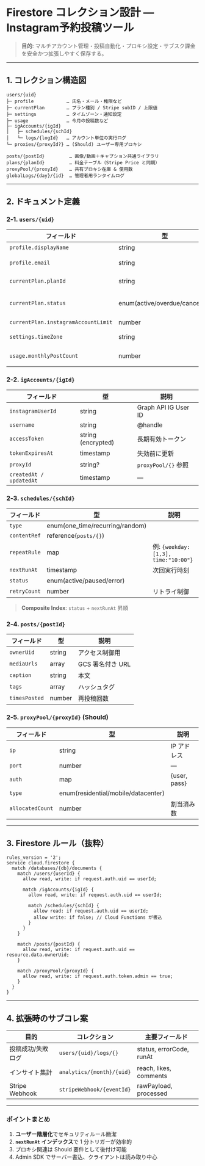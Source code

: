 # Firestore コレクション設計 — Instagram予約投稿ツール

> **目的**: マルチアカウント管理・投稿自動化・プロキシ設定・サブスク課金を安全かつ拡張しやすく保存する。

---

## 1. コレクション構造図

```text
users/{uid}
├─ profile            … 氏名・メール・権限など
├─ currentPlan        … プラン種別 / Stripe subID / 上限値
├─ settings           … タイムゾーン・通知設定
├─ usage              … 今月の投稿数など
├─ igAccounts/{igId}
│   ├─ schedules/{schId}
│   └─ logs/{logId}   … アカウント単位の実行ログ
└─ proxies/{proxyId?} … (Should) ユーザー専用プロキシ

posts/{postId}         … 画像/動画＋キャプション共通ライブラリ
plans/{planId}         … 料金テーブル（Stripe Price と同期）
proxyPool/{proxyId}    … 共有プロキシ在庫 & 使用数
globalLogs/{day}/{id}  … 管理者用ランタイムログ
```

---

## 2. ドキュメント定義

### 2‑1. `users/{uid}`
| フィールド | 型 | 説明 |
|-----------|----|------|
| `profile.displayName` | string | 表示名 |
| `profile.email` | string | ログイン Email |
| `currentPlan.planId` | string | `plans/{}` 参照 |
| `currentPlan.status` | enum(active/overdue/canceled) | Stripe Webhook 更新 |
| `currentPlan.instagramAccountLimit` | number | プラン上限 |
| `settings.timeZone` | string | 例 `Asia/Tokyo` |
| `usage.monthlyPostCount` | number | 当月投稿総数 |

### 2‑2. `igAccounts/{igId}`
| フィールド | 型 | 説明 |
|------------|----|------|
| `instagramUserId` | string | Graph API IG User ID |
| `username` | string | @handle |
| `accessToken` | string (encrypted) | 長期有効トークン |
| `tokenExpiresAt` | timestamp | 失効前に更新 |
| `proxyId` | string? | `proxyPool/{}` 参照 |
| `createdAt / updatedAt` | timestamp | — |

### 2‑3. `schedules/{schId}`
| フィールド | 型 | 説明 |
|------------|----|------|
| `type` | enum(one_time/recurring/random) | |
| `contentRef` | reference(`posts/{}`) | |
| `repeatRule` | map | 例: `{weekday:[1,3], time:"10:00"}` |
| `nextRunAt` | timestamp | 次回実行時刻 |
| `status` | enum(active/paused/error) | |
| `retryCount` | number | リトライ制御 |

> **Composite Index**: `status` + `nextRunAt` 昇順

### 2‑4. `posts/{postId}`
| フィールド | 型 | 説明 |
|-----------|----|------|
| `ownerUid` | string | アクセス制御用 |
| `mediaUrls` | array<string> | GCS 署名付き URL |
| `caption` | string | 本文 |
| `tags` | array<string> | ハッシュタグ |
| `timesPosted` | number | 再投稿回数 |

### 2‑5. `proxyPool/{proxyId}` (Should)
| フィールド | 型 | 説明 |
|-----------|----|------|
| `ip` | string | IP アドレス |
| `port` | number | — |
| `auth` | map | {user, pass} |
| `type` | enum(residential/mobile/datacenter) |
| `allocatedCount` | number | 割当済み数 |

---

## 3. Firestore ルール（抜粋）

```firestore
rules_version = '2';
service cloud.firestore {
  match /databases/{db}/documents {
    match /users/{userId} {
      allow read, write: if request.auth.uid == userId;

      match /igAccounts/{igId} {
        allow read, write: if request.auth.uid == userId;

        match /schedules/{schId} {
          allow read: if request.auth.uid == userId;
          allow write: if false; // Cloud Functions が書込
        }
      }
    }

    match /posts/{postId} {
      allow read, write: if request.auth.uid == resource.data.ownerUid;
    }

    match /proxyPool/{proxyId} {
      allow read, write: if request.auth.token.admin == true;
    }
  }
}
```

---

## 4. 拡張時のサブコレ案

| 目的 | コレクション | 主要フィールド |
|------|--------------|----------------|
| 投稿成功/失敗ログ | `users/{uid}/logs/{}` | status, errorCode, runAt |
| インサイト集計 | `analytics/{month}/{uid}` | reach, likes, comments |
| Stripe Webhook | `stripeWebhook/{eventId}` | rawPayload, processed |

---

### ポイントまとめ
1. **ユーザー階層化**でセキュリティルール簡潔  
2. **`nextRunAt` インデックス**で 1 分トリガーが効率的  
3. プロキシ関連は Should 要件として後付け可能  
4. Admin SDK でサーバー書込、クライアントは読み取り中心